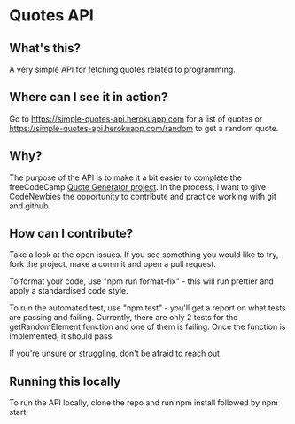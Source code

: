 # Quotes API

## What's this?

A very simple API for fetching quotes related to programming.

## Where can I see it in action?

Go to https://simple-quotes-api.herokuapp.com for a list of quotes or https://simple-quotes-api.herokuapp.com/random to get a random quote.

## Why?

The purpose of the API is to make it a bit easier to complete the freeCodeCamp [Quote Generator project](https://www.freecodecamp.org/learn/front-end-libraries/front-end-libraries-projects/build-a-random-quote-machine).
In the process, I want to give CodeNewbies the opportunity to contribute and practice working with git and github.

## How can I contribute?

Take a look at the open issues. If you see something you would like to try, fork the project, make a commit and open a pull request.

To format your code, use "npm run format-fix" - this will run prettier and apply a standardised code style.

To run the automated test, use "npm test" - you'll get a report on what tests are passing and failing. Currently, there are only 2 tests for the getRandomElement function and one of them is failing. Once the function is implemented, it should pass.     

If you're unsure or struggling, don't be afraid to reach out.

## Running this locally

To run the API locally, clone the repo and run npm install followed by npm start.
